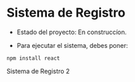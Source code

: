 <h1> Sistema de Registro </h1>

- Estado del proyecto: En construccíon.

- Para ejecutar el sistema, debes poner:

```npm install react```

Sistema de Registro 2
